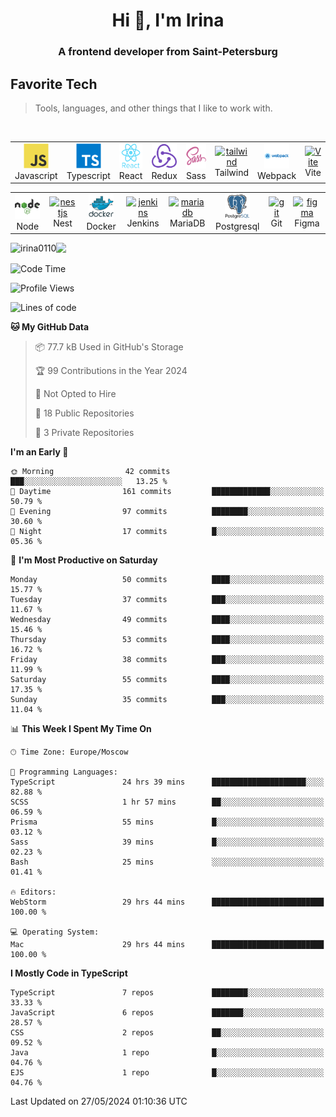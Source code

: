 <h1 align="center">Hi 👋, I'm Irina</h1>
<h3 align="center">A frontend developer from Saint-Petersburg</h3>

<p align="left"></p>

<h2 align="left" id="macropower-tech">Favorite Tech</h2>

> Tools, languages, and other things that I like to work with.

<table>
    <tr>
        <td align="center" width="96">
            <a href="https://developer.mozilla.org/en-US/docs/Web/JavaScript" target="_blank" rel="noreferrer">
                <img src="https://raw.githubusercontent.com/devicons/devicon/master/icons/javascript/javascript-original.svg" alt="javascript" width="40" height="40" />
            </a>
            <br />
            Javascript
        </td>
        <td align="center" width="96">
            <a href="https://www.typescriptlang.org/" target="_blank" rel="noreferrer">
                <img src="https://raw.githubusercontent.com/devicons/devicon/master/icons/typescript/typescript-original.svg" alt="typescript" width="40" height="40" />
            </a>
            <br />
            Typescript
        </td>
        <td align="center" width="96">
            <a href="https://reactjs.org/" target="_blank" rel="noreferrer"> <img src="https://raw.githubusercontent.com/devicons/devicon/master/icons/react/react-original-wordmark.svg" alt="react" width="40" height="40" /> </a>
            <br />
            React
        </td>
        <td align="center" width="96">
            <a href="https://redux.js.org" target="_blank" rel="noreferrer"> <img src="https://raw.githubusercontent.com/devicons/devicon/master/icons/redux/redux-original.svg" alt="redux" width="40" height="40" /> </a>
            <br />
            Redux
        </td>
        <td align="center" width="96">
            <a href="https://sass-lang.com" target="_blank" rel="noreferrer"> <img src="https://raw.githubusercontent.com/devicons/devicon/master/icons/sass/sass-original.svg" alt="sass" width="40" height="40" /> </a>
            <br />
            Sass
        </td>
        <td align="center" width="96">
            <a href="https://tailwindcss.com/" target="_blank" rel="noreferrer"> <img src="https://www.vectorlogo.zone/logos/tailwindcss/tailwindcss-icon.svg" alt="tailwind" width="40" height="40" /> </a>
            <br />
            Tailwind
        </td>
        <td align="center" width="96">
            <a href="https://webpack.js.org" target="_blank" rel="noreferrer">
                <img src="https://raw.githubusercontent.com/devicons/devicon/d00d0969292a6569d45b06d3f350f463a0107b0d/icons/webpack/webpack-original-wordmark.svg" alt="webpack" width="40" height="40" />
            </a>
            <br />
            Webpack
        </td>
        <td align="center" width="96">
            <a href="https://vitejs.dev/">
                <img src="https://vitejs.dev/logo.svg" width="40" height="40" alt="Vite" />
            </a>
            <br />
            Vite
        </td>
    </tr>
    <br />
</table>
<table>
    <tr>
        <td align="center" width="96">
            <a href="https://nodejs.org" target="_blank" rel="noreferrer"> <img src="https://raw.githubusercontent.com/devicons/devicon/master/icons/nodejs/nodejs-original-wordmark.svg" alt="nodejs" width="40" height="40" /> </a>
            <br />
            Node
        </td>
        <td align="center" width="96">
            <a href="https://nestjs.com/" target="_blank" rel="noreferrer"> <img src="https://nestjs.com/logo-small-gradient.76616405.svg" alt="nestjs" width="40" height="40" /> </a>
            <br />
            Nest
        </td>
        <td align="center" width="96">
            <a href="https://www.docker.com/" target="_blank" rel="noreferrer"> <img src="https://raw.githubusercontent.com/devicons/devicon/master/icons/docker/docker-original-wordmark.svg" alt="docker" width="40" height="40" /> </a>
            <br />
            Docker
        </td>
        <td align="center" width="96">
            <a href="https://www.jenkins.io" target="_blank" rel="noreferrer"> <img src="https://www.vectorlogo.zone/logos/jenkins/jenkins-icon.svg" alt="jenkins" width="40" height="40" /> </a>
            <br />
            Jenkins
        </td>
        <td align="center" width="96">
            <a href="https://mariadb.org/" target="_blank" rel="noreferrer"> <img src="https://www.vectorlogo.zone/logos/mariadb/mariadb-icon.svg" alt="mariadb" width="40" height="40" /> </a>
            <br />
            MariaDB
        </td>
        <td align="center" width="96">
            <a href="https://www.postgresql.org" target="_blank" rel="noreferrer">
                <img src="https://raw.githubusercontent.com/devicons/devicon/master/icons/postgresql/postgresql-original-wordmark.svg" alt="postgresql" width="40" height="40" />
            </a>
            <br />
            Postgresql
        </td>
        <td align="center" width="96">
            <a href="https://git-scm.com/" target="_blank" rel="noreferrer"> <img src="https://www.vectorlogo.zone/logos/git-scm/git-scm-icon.svg" alt="git" width="40" height="40" /> </a>
            <br />
            Git
        </td>
        <td align="center" width="96">
            <a href="https://www.figma.com/" target="_blank" rel="noreferrer"> <img src="https://www.vectorlogo.zone/logos/figma/figma-icon.svg" alt="figma" width="40" height="40" /> </a>
            <br />
            Figma
        </td>
    </tr>
</table>

<div>
    <p><img align="left" src="https://github-readme-stats.vercel.app/api/top-langs?username=irina0110&show_icons=true&locale=en&layout=compact&theme=tokyonight&langs_count=6" alt="irina0110" /></p>
    <picture>
        <source srcset="https://github-readme-stats.vercel.app/api?username=irina0110&show_icons=true&include_all_commits=true&rank_icon=github&theme=tokyonight&hide=contribs,issues,prs&show=commits" media="(prefers-color-scheme: dark)" />
        <img src="https://github-readme-stats.vercel.app/api?username=irina0110&show_icons=true" />
    </picture>
</div>

<!--START_SECTION:waka-->
![Code Time](http://img.shields.io/badge/Code%20Time-486%20hrs%2019%20mins-blue)

![Profile Views](http://img.shields.io/badge/Profile%20Views-1-blue)

![Lines of code](https://img.shields.io/badge/From%20Hello%20World%20I%27ve%20Written-147.6%20thousand%20lines%20of%20code-blue)

**🐱 My GitHub Data** 

> 📦 77.7 kB Used in GitHub's Storage 
 > 
> 🏆 99 Contributions in the Year 2024
 > 
> 🚫 Not Opted to Hire
 > 
> 📜 18 Public Repositories 
 > 
> 🔑 3 Private Repositories 
 > 
**I'm an Early 🐤** 

```text
🌞 Morning                42 commits          ███░░░░░░░░░░░░░░░░░░░░░░   13.25 % 
🌆 Daytime                161 commits         █████████████░░░░░░░░░░░░   50.79 % 
🌃 Evening                97 commits          ████████░░░░░░░░░░░░░░░░░   30.60 % 
🌙 Night                  17 commits          █░░░░░░░░░░░░░░░░░░░░░░░░   05.36 % 
```
📅 **I'm Most Productive on Saturday** 

```text
Monday                   50 commits          ████░░░░░░░░░░░░░░░░░░░░░   15.77 % 
Tuesday                  37 commits          ███░░░░░░░░░░░░░░░░░░░░░░   11.67 % 
Wednesday                49 commits          ████░░░░░░░░░░░░░░░░░░░░░   15.46 % 
Thursday                 53 commits          ████░░░░░░░░░░░░░░░░░░░░░   16.72 % 
Friday                   38 commits          ███░░░░░░░░░░░░░░░░░░░░░░   11.99 % 
Saturday                 55 commits          ████░░░░░░░░░░░░░░░░░░░░░   17.35 % 
Sunday                   35 commits          ███░░░░░░░░░░░░░░░░░░░░░░   11.04 % 
```


📊 **This Week I Spent My Time On** 

```text
🕑︎ Time Zone: Europe/Moscow

💬 Programming Languages: 
TypeScript               24 hrs 39 mins      █████████████████████░░░░   82.88 % 
SCSS                     1 hr 57 mins        ██░░░░░░░░░░░░░░░░░░░░░░░   06.59 % 
Prisma                   55 mins             █░░░░░░░░░░░░░░░░░░░░░░░░   03.12 % 
Sass                     39 mins             █░░░░░░░░░░░░░░░░░░░░░░░░   02.23 % 
Bash                     25 mins             ░░░░░░░░░░░░░░░░░░░░░░░░░   01.41 % 

🔥 Editors: 
WebStorm                 29 hrs 44 mins      █████████████████████████   100.00 % 

💻 Operating System: 
Mac                      29 hrs 44 mins      █████████████████████████   100.00 % 
```

**I Mostly Code in TypeScript** 

```text
TypeScript               7 repos             ████████░░░░░░░░░░░░░░░░░   33.33 % 
JavaScript               6 repos             ███████░░░░░░░░░░░░░░░░░░   28.57 % 
CSS                      2 repos             ██░░░░░░░░░░░░░░░░░░░░░░░   09.52 % 
Java                     1 repo              █░░░░░░░░░░░░░░░░░░░░░░░░   04.76 % 
EJS                      1 repo              █░░░░░░░░░░░░░░░░░░░░░░░░   04.76 % 
```




 Last Updated on 27/05/2024 01:10:36 UTC
<!--END_SECTION:waka-->
